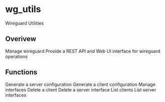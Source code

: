 # wg_utils
 Wireguard Utilities

 ## Overivew

 Manage wireguard
 Provide a REST API and Web UI interface for wireguard operations

 ## Functions

 Generate a server configuration
 Generate a client configuration
 Manage interfaces
 Delete a client
 Delete a server interface
 List clients
 List server interfaces
 
